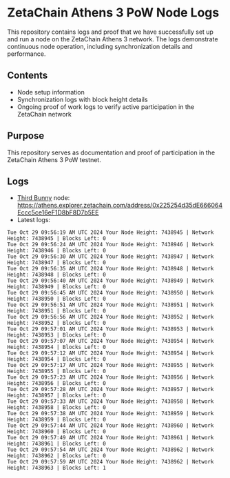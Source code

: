 # ZetaChain Athens 3 PoW Node Logs
This repository contains logs and proof that we have successfully set up and run a node on the ZetaChain Athens 3 network. The logs demonstrate continuous node operation, including synchronization details and performance.

## Contents
- Node setup information
- Synchronization logs with block height details
- Ongoing proof of work logs to verify active participation in the ZetaChain network

## Purpose
This repository serves as documentation and proof of participation in the ZetaChain Athens 3 PoW testnet.

## Logs

- [Third Bunny](https://thirdbunny.xyz/) node: https://athens.explorer.zetachain.com/address/0x225254d35dE666064Eccc5ce16eF1D8bF8D7b5EE
- Latest logs:
```
Tue Oct 29 09:56:19 AM UTC 2024 Your Node Height: 7438945 | Network Height: 7438945 | Blocks Left: 0
Tue Oct 29 09:56:24 AM UTC 2024 Your Node Height: 7438946 | Network Height: 7438946 | Blocks Left: 0
Tue Oct 29 09:56:30 AM UTC 2024 Your Node Height: 7438947 | Network Height: 7438947 | Blocks Left: 0
Tue Oct 29 09:56:35 AM UTC 2024 Your Node Height: 7438948 | Network Height: 7438948 | Blocks Left: 0
Tue Oct 29 09:56:40 AM UTC 2024 Your Node Height: 7438949 | Network Height: 7438949 | Blocks Left: 0
Tue Oct 29 09:56:45 AM UTC 2024 Your Node Height: 7438950 | Network Height: 7438950 | Blocks Left: 0
Tue Oct 29 09:56:51 AM UTC 2024 Your Node Height: 7438951 | Network Height: 7438951 | Blocks Left: 0
Tue Oct 29 09:56:56 AM UTC 2024 Your Node Height: 7438952 | Network Height: 7438952 | Blocks Left: 0
Tue Oct 29 09:57:01 AM UTC 2024 Your Node Height: 7438953 | Network Height: 7438953 | Blocks Left: 0
Tue Oct 29 09:57:07 AM UTC 2024 Your Node Height: 7438954 | Network Height: 7438954 | Blocks Left: 0
Tue Oct 29 09:57:12 AM UTC 2024 Your Node Height: 7438954 | Network Height: 7438954 | Blocks Left: 0
Tue Oct 29 09:57:17 AM UTC 2024 Your Node Height: 7438955 | Network Height: 7438955 | Blocks Left: 0
Tue Oct 29 09:57:23 AM UTC 2024 Your Node Height: 7438956 | Network Height: 7438956 | Blocks Left: 0
Tue Oct 29 09:57:28 AM UTC 2024 Your Node Height: 7438957 | Network Height: 7438957 | Blocks Left: 0
Tue Oct 29 09:57:33 AM UTC 2024 Your Node Height: 7438958 | Network Height: 7438958 | Blocks Left: 0
Tue Oct 29 09:57:38 AM UTC 2024 Your Node Height: 7438959 | Network Height: 7438959 | Blocks Left: 0
Tue Oct 29 09:57:44 AM UTC 2024 Your Node Height: 7438960 | Network Height: 7438960 | Blocks Left: 0
Tue Oct 29 09:57:49 AM UTC 2024 Your Node Height: 7438961 | Network Height: 7438961 | Blocks Left: 0
Tue Oct 29 09:57:54 AM UTC 2024 Your Node Height: 7438962 | Network Height: 7438962 | Blocks Left: 0
Tue Oct 29 09:57:59 AM UTC 2024 Your Node Height: 7438962 | Network Height: 7438963 | Blocks Left: 1
```
